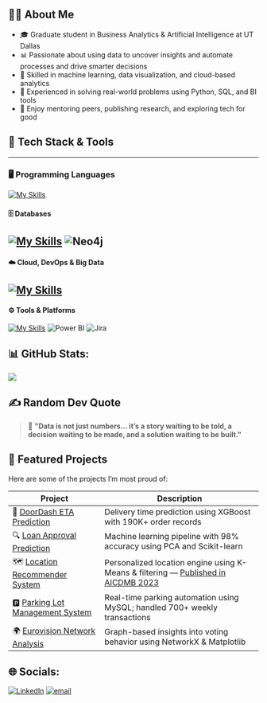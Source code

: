 ## 👩‍💻 About Me
- 🎓 Graduate student in Business Analytics & Artificial Intelligence at UT Dallas  
- 📊 Passionate about using data to uncover insights and automate processes and drive smarter decisions 
- 🧠 Skilled in machine learning, data visualization, and cloud-based analytics  
- 🔧 Experienced in solving real-world problems using Python, SQL, and BI tools  
- 🤝 Enjoy mentoring peers, publishing research, and exploring tech for good


## 🧰 Tech Stack & Tools
---
### 🖥️ Programming Languages 
[![My Skills](https://skillicons.dev/icons?i=python,r,c,html,js,matlab,latex)](https://skillicons.dev)
#### 🗄️ Databases  
[![My Skills](https://skillicons.dev/icons?i=mysql,postgres,mongodb)](https://skillicons.dev) ![Neo4j](https://img.shields.io/badge/Neo4j-008CC1?style=flat-square&logo=neo4j&logoColor=white)
---
#### ☁️ Cloud, DevOps & Big Data  
[![My Skills](https://skillicons.dev/icons?i=aws,azure,gcp,docker,kubernetes,kafka,anaconda)](https://skillicons.dev)
---
#### ⚙️ Tools & Platforms 
[![My Skills](https://skillicons.dev/icons?i=github,vscode)](https://skillicons.dev) ![Power BI](https://img.shields.io/badge/power_bi-F2C811?style=flat-square&logo=powerbi&logoColor=black) ![Jira](https://img.shields.io/badge/jira-%230A0FFF.svg?style=flat-square&logo=jira&logoColor=white)


## 📊 GitHub Stats:
![](https://github-readme-stats.vercel.app/api/top-langs/?username=deepaliattavar&theme=dark&hide_border=false&include_all_commits=false&count_private=false&layout=compact)


## ✍️ Random Dev Quote
> 💬 **"Data is not just numbers... it’s a story waiting to be told, a decision waiting to be made, and a solution waiting to be built."**


## 📌 Featured Projects

Here are some of the projects I’m most proud of:

| Project | Description |
|--------|-------------|
| 🚚 [DoorDash ETA Prediction](https://github.com/deepaliattavar/DoorDash-ETA-Prediction) | Delivery time prediction using XGBoost with 190K+ order records |
| 🔍 [Loan Approval Prediction](https://github.com/deepaliattavar/Loan-Approval-Prediction) | Machine learning pipeline with 98% accuracy using PCA and Scikit-learn |
| 🗺️ [Location Recommender System](https://github.com/deepaliattavar/Location-Recommender-System) | Personalized location engine using K-Means & filtering — [Published in AICDMB 2023](https://doi.org/10.1201/9781003363781-32) |
| 🅿️ [Parking Lot Management System](https://github.com/deepaliattavar/Parking-Lot-Management-System) | Real-time parking automation using MySQL; handled 700+ weekly transactions |
| 🌍 [Eurovision Network Analysis](https://github.com/deepaliattavar/Eurovision-Network-Analysis) | Graph-based insights into voting behavior using NetworkX & Matplotlib |


## 🌐 Socials:
[![LinkedIn](https://img.shields.io/badge/LinkedIn-%230077B5.svg?logo=linkedin&logoColor=white)](https://linkedin.com/in/deepali-attavar) 
[![email](https://img.shields.io/badge/Email-D14836?logo=gmail&logoColor=white)](mailto:deepali.attavar@gmail.com) 
